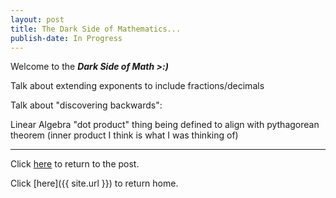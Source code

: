 ```yaml
---
layout: post
title: The Dark Side of Mathematics...
publish-date: In Progress
---
```


Welcome to the ***Dark Side of Math >:)***

Talk about extending exponents to include fractions/decimals

Talk about "discovering backwards":

Linear Algebra "dot product" thing being defined to align with pythagorean theorem (inner product I think is what I was thinking of)

-----

Click [here](MathOrigins#extra-content) to return to the post.

Click [here]({{ site.url }}) to return home.